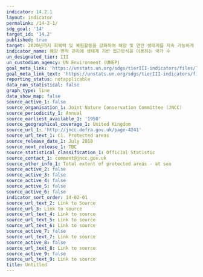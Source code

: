 ```yaml
---
indicator: 14.2.1
layout: indicator
permalink: /14-2-1/
sdg_goal: '14'
target_id: '14.2'
published: true
target: 2020년까지 회복력 및 복원활동을 강화하여 해양 및 연안 생태계를 지속 가능하게 관리하고 보호  조치 실행
indicator_name: 해양 면적 관리에 생태계 기반 접근방식을 이용하는 국가 수
un_designated_tier: III
un_custodian_agency: UN Environment (UNEP)
goal_meta_link: 'https://unstats.un.org/sdgs/tierIII-indicators/files/Tier3-14-02-01.pdf'
goal_meta_link_text: 'https://unstats.un.org/sdgs/tierIII-indicators/files/Tier3-14-02-01.pdf'
reporting_status: notapplicable
data_non_statistical: false
graph_type: line
data_show_map: false
source_active_1: false
source_organisation_1: Joint Nature Conservation Committee (JNCC)
source_periodicity_1: Annual
source_earliest_available_1: '1950'
source_geographical_coverage_1: United Kingdom
source_url_1: 'http://jncc.defra.gov.uk/page-4241'
source_url_text_1: C1. Protected areas
source_release_date_1: July 2018
source_next_release_1: TBC
source_statistical_classification_1: Official Statistic
source_contact_1: comment@jncc.gov.uk
source_other_info_1: Total extent of protected areas - at sea
source_active_2: false
source_active_3: false
source_active_4: false
source_active_5: false
source_active_6: false
indicator_sort_order: 14-02-01
source_url_text_2: Link to Source
source_url_3: Link to source
source_url_text_4: Link to source
source_url_text_5: Link to source
source_url_text_6: Link to source
source_active_7: false
source_url_text_7: Link to source
source_active_8: false
source_url_text_8: Link to source
source_active_9: false
source_url_text_9: Link to source
title: Untitled
---
```

